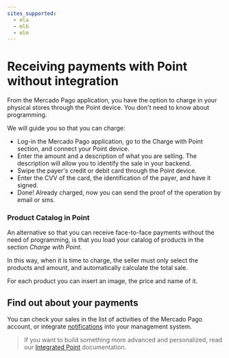 ```yaml
---
sites_supported:
  - mla
  - mlb
  - mlm
---
```


# Receiving payments with Point without integration

From the Mercado Pago application, you have the option to charge in your physical stores through the Point device.
You don't need to know about programming.

We will guide you so that you can charge:

- Log-in the Mercado Pago application, go to the Charge with Point section, and connect your Point device.
- Enter the amount and a description of what you are selling. The description will allow you to identify the sale in your backend.
- Swipe the payer's credit or debit card through the Point device.
- Enter the CVV of the card, the identification of the payer, and have it signed.
- Done! Already charged, now you can send the proof of the operation by email or sms.


### Product Catalog in Point

An alternative so that you can receive face-to-face payments without the need of programming, is that you load your catalog of products in the section *Charge with Point*.

In this way, when it is time to charge, the seller must only select the products and amount, and automatically calculate the total sale.

For each product you can insert an image, the price and name of it.


## Find out about your payments

You can check your sales in the list of activities of the Mercado Pago account, or integrate [notifications](https://www.mercadopago[FAKER][URL][DOMAIN]/developers/en/guides/notifications/webhooks) into your management system.

> If you want to build something more advanced and personalized, read our [Integrated Point](https://www.mercadopago[FAKER][URL][DOMAIN]/developers/en/guides/in-person-payments/mp-point/how-to-integrate) documentation.
